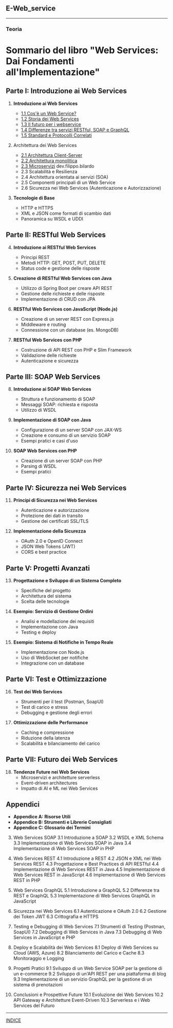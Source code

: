 ## E-Web_service

---
### Teoria
# Sommario del libro "Web Services: Dai Fondamenti all'Implementazione"

## Parte I: Introduzione ai Web Services
1. **Introduzione ai Web Services**
   - [1.1 Cos'è un Web Service?](<01.1 Cos'è un Web Service.md>)
   - [1.2 Storia dei Web Services](<01.2 Storia dei Web Services.md>)
   - [1.3 Il futuro per i webservice](<1.3 Il futuro per i webservice.md>)
   - [1.4 Differenze tra servizi RESTful, SOAP e GraphQL](<01.4 Differenze tra servizi RESTful, SOAP e GraphQL.md>)
   - [1.5 Standard e Protocolli Correlati](<01.5 Standard e Protocolli Correlati.md>)

2. Architettura dei Web Services
   - [2.1 Architettura Client-Server](<02.1 Architettura Client-Server.md>)
   - [2.2 Architettura monolitica](<02.2 Architettura monolitica.md>)
   - [2.3 Microservizi](<02.3 Microservizi.md>)      dev.filippo.bilardo
   - 2.3 Scalabilità e Resilienza
   - 2.4 Architettura orientata ai servizi (SOA)
   - 2.5 Componenti principali di un Web Service
   - 2.6 Sicurezza nei Web Services (Autenticazione e Autorizzazione)

3. **Tecnologie di Base**
   - HTTP e HTTPS
   - XML e JSON come formati di scambio dati
   - Panoramica su WSDL e UDDI

## Parte II: RESTful Web Services
4. **Introduzione ai RESTful Web Services**
   - Principi REST
   - Metodi HTTP: GET, POST, PUT, DELETE
   - Status code e gestione delle risposte

5. **Creazione di RESTful Web Services con Java**
   - Utilizzo di Spring Boot per creare API REST
   - Gestione delle richieste e delle risposte
   - Implementazione di CRUD con JPA

6. **RESTful Web Services con JavaScript (Node.js)**
   - Creazione di un server REST con Express.js
   - Middleware e routing
   - Connessione con un database (es. MongoDB)

7. **RESTful Web Services con PHP**
   - Costruzione di API REST con PHP e Slim Framework
   - Validazione delle richieste
   - Autenticazione e sicurezza

## Parte III: SOAP Web Services
8. **Introduzione ai SOAP Web Services**
   - Struttura e funzionamento di SOAP
   - Messaggi SOAP: richiesta e risposta
   - Utilizzo di WSDL

9. **Implementazione di SOAP con Java**
   - Configurazione di un server SOAP con JAX-WS
   - Creazione e consumo di un servizio SOAP
   - Esempi pratici e casi d'uso

10. **SOAP Web Services con PHP**
    - Creazione di un server SOAP con PHP
    - Parsing di WSDL
    - Esempi pratici

## Parte IV: Sicurezza nei Web Services
11. **Principi di Sicurezza nei Web Services**
    - Autenticazione e autorizzazione
    - Protezione dei dati in transito
    - Gestione dei certificati SSL/TLS

12. **Implementazione della Sicurezza**
    - OAuth 2.0 e OpenID Connect
    - JSON Web Tokens (JWT)
    - CORS e best practice

## Parte V: Progetti Avanzati
13. **Progettazione e Sviluppo di un Sistema Completo**
    - Specifiche del progetto
    - Architettura del sistema
    - Scelta delle tecnologie

14. **Esempio: Servizio di Gestione Ordini**
    - Analisi e modellazione dei requisiti
    - Implementazione con Java
    - Testing e deploy

15. **Esempio: Sistema di Notifiche in Tempo Reale**
    - Implementazione con Node.js
    - Uso di WebSocket per notifiche
    - Integrazione con un database

## Parte VI: Test e Ottimizzazione
16. **Test dei Web Services**
    - Strumenti per il test (Postman, SoapUI)
    - Test di carico e stress
    - Debugging e gestione degli errori

17. **Ottimizzazione delle Performance**
    - Caching e compressione
    - Riduzione della latenza
    - Scalabilità e bilanciamento del carico

## Parte VII: Futuro dei Web Services
18. **Tendenze Future nei Web Services**
    - Microservizi e architetture serverless
    - Event-driven architectures
    - Impatto di AI e ML nei Web Services

## Appendici
- **Appendice A: Risorse Utili**
- **Appendice B: Strumenti e Librerie Consigliati**
- **Appendice C: Glossario dei Termini**


3. Web Services SOAP
   3.1 Introduzione a SOAP
   3.2 WSDL e XML Schema
   3.3 Implementazione di Web Services SOAP in Java
   3.4 Implementazione di Web Services SOAP in PHP

4. Web Services REST
   4.1 Introduzione a REST
   4.2 JSON e XML nei Web Services REST
   4.3 Progettazione e Best Practices di API RESTful
   4.4 Implementazione di Web Services REST in Java
   4.5 Implementazione di Web Services REST in JavaScript
   4.6 Implementazione di Web Services REST in PHP

5. Web Services GraphQL
   5.1 Introduzione a GraphQL
   5.2 Differenze tra REST e GraphQL
   5.3 Implementazione di Web Services GraphQL in JavaScript

6. Sicurezza nei Web Services
   6.1 Autenticazione e OAuth 2.0
   6.2 Gestione dei Token JWT
   6.3 Crittografia e HTTPS

7. Testing e Debugging di Web Services
   7.1 Strumenti di Testing (Postman, SoapUI)
   7.2 Debugging di Web Services in Java
   7.3 Debugging di Web Services in JavaScript e PHP

8. Deploy e Scalabilità dei Web Services
   8.1 Deploy di Web Services su Cloud (AWS, Azure)
   8.2 Bilanciamento del Carico e Cache
   8.3 Monitoraggio e Logging

9. Progetti Pratici
   9.1 Sviluppo di un Web Service SOAP per la gestione di un e-commerce
   9.2 Sviluppo di un'API REST per una piattaforma di blog
   9.3 Implementazione di un servizio GraphQL per la gestione di un sistema di prenotazioni

10. Conclusioni e Prospettive Future
   10.1 Evoluzione dei Web Services
   10.2 API Gateway e Architetture Event-Driven
   10.3 Serverless e i Web Services del Futuro


---
[INDICE](<../README.md>)